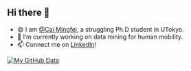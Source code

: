 ## Hi there 👋 

- 😄 I am [@Cai Mingfei](https://github.com/shishixuezi), a struggling Ph.D student in UTokyo.
- 🔭 I’m currently working on data mining for human mobility.
- 📫 Connect me on [LinkedIn](https://www.linkedin.com/in/mingfeicai/)!

<!--
**shishixuezi/shishixuezi** is a ✨ _special_ ✨ repository because its `README.md` (this file) appears on your GitHub profile.

Here are some ideas to get you started:

- 🔭 I’m currently working on ...
- 🌱 I’m currently learning ...
- 👯 I’m looking to collaborate on ...
- 🤔 I’m looking for help with ...
- 💬 Ask me about ...
- 📫 How to reach me: ...
- 😄 Pronouns: ...
- ⚡ Fun fact: ...
-->

[![My GitHub Data](https://github-readme-stats.vercel.app/api?username=shishixuezi&show_icons=true&theme=graywhite)]()
